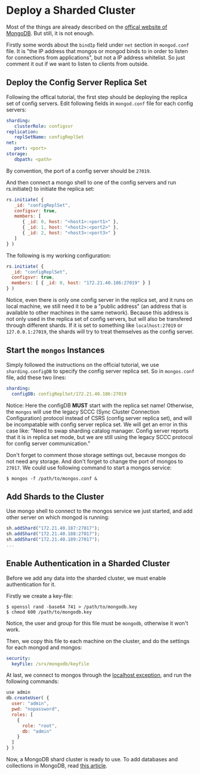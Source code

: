 # Deploy a Sharded Cluster

Most of the things are already described on the [offical website of MongoDB](https://docs.mongodb.org/manual/tutorial/deploy-shard-cluster/). But still, it is not enough.

Firstly some words about the `bindIp` field under `net` section in `mongod.conf` file. It is "the IP address that mongos or mongod binds to in order to listen for connections from applications", but not a IP address whitelist. So just comment it out if we want to listen to clients from outside.

## Deploy the Config Server Replica Set

Following the offical tutorial, the first step should be deploying the replica set of config servers. Edit following fields in `mongod.conf` file for each config servers:

```yaml
sharding:
   clusterRole: configsvr
replication:
   replSetName: configReplSet
net:
   port: <port>
storage:
   dbpath: <path>
```

By convention, the port of a config server should be `27019`.

And then connect a mongo shell to one of the config servers and run rs.initiate() to initiate the replica set:

```javascript
rs.initiate( {
   _id: "configReplSet",
   configsvr: true,
   members: [
      { _id: 0, host: "<host1>:<port1>" },
      { _id: 1, host: "<host2>:<port2>" },
      { _id: 2, host: "<host3>:<port3>" }
   ]
} )
```

The following is my working configuration:

```javascript
rs.initiate( {
  _id: "configReplSet",
  configsvr: true,
  members: [ { _id: 0, host: "172.21.40.186:27019" } ]
} )
```

Notice, even there is only one config server in the replica set, and it runs on local machine, we still need it to be a "public address" (an address that is available to other machines in the same network). Because this address is not only used in the replica set of config servers, but will also be transfered through different shards. If it is set to something like `localhost:27019` or `127.0.0.1:27019`, the shards will try to treat themselves as the config server.

## Start the `mongos` Instances

Simply followed the instructions on the official tutorial, we use `sharding.configDB` to specify the config server replica set. So in `mongos.conf` file, add these two lines:

```yaml
sharding:
  configDB: configReplSet/172.21.40.186:27019
```

Notice: Here the configDB __MUST__ start with the replica set name! Otherwise, the `mongos` will use the legacy SCCC (Sync Cluster Connection Configuration) protocol instead of CSRS (config server replica set), and will be incompatable with config server replica set. We will get an error in this case like: "Need to swap sharding catalog manager. Config server reports that it is in replica set mode, but we are still using the legacy SCCC protocol for config server communication."

Don't forget to comment those storage settings out, because mongos do not need any storage. And don't forget to change the port of mongos to `27017`. We could use following command to start a mongos service:

```console
$ mongos -f /path/to/mongos.conf &
```

## Add Shards to the Cluster

Use mongo shell to connect to the mongos service we just started, and add other server on which mongod is running:

```javascript
sh.addShard("172.21.40.187:27017");
sh.addShard("172.21.40.188:27017");
sh.addShard("172.21.40.189:27017");
...
```

## Enable Authentication in a Sharded Cluster

Before we add any data into the sharded cluster, we must enable authentication for it.

Firstly we create a key-file:

```console
$ openssl rand -base64 741 > /path/to/mongodb.key
$ chmod 600 /path/to/mongodb.key
```

Notice, the user and group for this file must be `mongodb`, otherwise it won't work.

Then, we copy this file to each machine on the cluster, and do the settings for each mongod and mongos:

```yaml
security:
  keyFile: /srv/mongodb/keyfile
```

At last, we connect to mongos through the [localhost exception](https://docs.mongodb.org/manual/core/security-users/#localhost-exception), and run the following commands:

```javascript
use admin
db.createUser( {
  user: "admin",
  pwd: "nopassword",
  roles: [
    {
      role: "root",
      db: "admin"
    }
  ]
} )
```

Now, a MongoDB shard cluster is ready to use. To add databases and collections in MongoDB, read [this article](shard-for-databases-and-collections.md).
